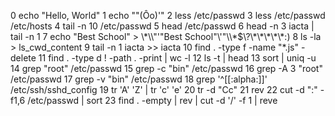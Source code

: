 0 echo "Hello, World"
1 echo "\"(Ôo)'"
2 less /etc/passwd
3 less /etc/passwd /etc/hosts
4 tail -n 10 /etc/passwd
5 head /etc/passwd
6 head -n 3 iacta | tail -n 1
7 echo "Best School" > \\\*\\\\"'\"Best School\"\\'"\\\\\*\$\\\?\\\*\\\*\\\*\\\*\\\*\:\)
8 ls -la > ls_cwd_content
9 tail -n 1 iacta >> iacta
10 find .  -type f -name "*.js" -delete
11 find . -type d ! -path . -print | wc -l
12 ls -t | head
13 sort | uniq -u
14 grep "root" /etc/passwd
15 grep -c "bin" /etc/passwd
16 grep -A 3 "root" /etc/passwd
17 grep -v "bin" /etc/passwd
18 grep '^[[:alpha:]]' /etc/ssh/sshd_config
19 tr 'A' 'Z' | tr 'c' 'e'
20 tr -d "Cc"
21 rev
22 cut -d ":" -f1,6 /etc/passwd | sort
23 find . -empty | rev | cut -d '/' -f 1 | reve
